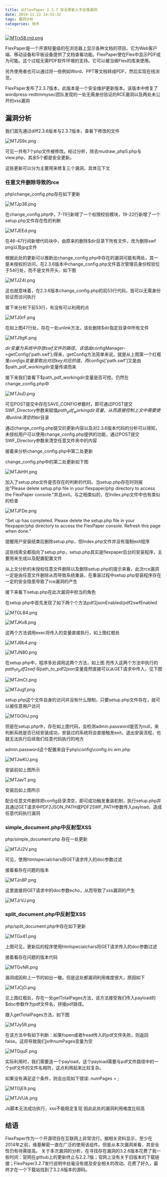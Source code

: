 ```yaml
---
title: 从FlexPaper 2.3.7 安全更新入手反推漏洞
date: 2019-11-22 14:53:32
tags: 漏洞分析
categories: 技术
---
```


[![MTrx58.md.png](https://s2.ax1x.com/2019/11/22/MTrx58.md.png)](https://imgchr.com/i/MTrx58)

FlexPaper是一个开源轻量级的在浏览器上显示各种文档的项目。它为Web客户端、移动设备和平板设备提供了文档查看功能。FlexPaper使在Flex中显示PDF成为可能。这个过程无需PDF软件环境的支持。它可以被当做Flex的库来使用。

另外使用者也可以通过将一些例如Word、PPT等文档转成PDF，然后实现在线浏览。

FlexPaper发布了2.3.7版本，此版本是一个安全维护更新版本。该版本中修复了wordpress-redtimmysec团队发现的一处无需身份验证的RCE漏洞以及两处未公开的xss漏洞

<!--more-->

## 漏洞分析

我们首先通过diff2.3.6版本与2.3.7版本，查看下修改的文件

![MTJS9x.png](https://s2.ax1x.com/2019/11/22/MTJS9x.png)

可见一共有7个php文件被修改。经过分析，除去mudraw_php5.php与view.php，其余5个都是安全更新。

这些更新可以分为主要用来修复三个漏洞，具体见下文

### 任意文件删除导致的rce

php\\change_config.php存在如下更新

![MTJp36.png](https://s2.ax1x.com/2019/11/22/MTJp36.png)

在change_config.php中，7-11行新增了一个权限校验模块，19-22行新增了一个setup.php文件存在性的判断

![MTJEEd.png](https://s2.ax1x.com/2019/11/22/MTJEEd.png)

在46-47行间新增代码块中，由原来的删除$dir目录下所有文件，改为删除swf png以及jpg文件

根据此处的更新可以推断出change_config.php中存在的漏洞可能有两处，其一是未授权的访问，在2.3.6版本中change_config.php文件首次管理员身份校验位于54行处，而不是文件开头，如下图

![MTJZ4I.png](https://s2.ax1x.com/2019/11/22/MTJZ4I.png)

这也就意味着，在2.3.6版本change_config.php的前53行代码，皆可以无需身份验证而访问执行

接下来分析下前53行，有没有可以利用的点

![MTJ0rF.png](https://s2.ax1x.com/2019/11/22/MTJ0rF.png)

在如上图47行处，存在一处unlink方法，该处删除$dir指定目录中所有文件

![MTJ9gK.png](https://s2.ax1x.com/2019/11/22/MTJ9gK.png)

$dir变量为系统中存放swf文件的路径，该值由$configManager->getConfig('path.swf');得来，getConfig方法简单来说，就是从上图第一个红框里$configs变量里取出对应key对应的值，而$configs['path.swf']又是由$path_pdf_workingdir变量传递而来

接下来我们查看下$path_pdf_workingdir变量是否可控。仍然在change_config.php中

![MTJiuD.png](https://s2.ax1x.com/2019/11/22/MTJiuD.png)

可见POST提交中存在SAVE_CONFIG参数时，即可通过POST提交SWF_Directory参数来赋值$path_pdf_workingdir变量，从而直接控制上文中需要使用unlink清空的$dir目录

通过change_config.php提交的更新内容以及对2.3.6版本代码的分析可以得知，未授权用户可以使用change_config.php提供的功能，通过POST提交SWF_Directory参数来清空任意文件夹中的内容

接着来分析change_config.php中第二处更新

change_config.php中的第二处更新如下图

![MTJkHH.png](https://s2.ax1x.com/2019/11/22/MTJkHH.png)

加入了setup.php文件是否存在的判断的代码，当setup.php存在时则报出"Please delete
setup.php file in your flexpaper/php directory to access the FlexPaper
console."并且exit。与之相类似的，在Index.php文件中也有类似的检查

![MTJFDe.png](https://s2.ax1x.com/2019/11/22/MTJFDe.png)

“Set up has completed. Please delete the setup.php file in your flexpaper/php
directory to access the FlexPaper console. Refresh this page when done.”

提醒用户安装结束后删除setup.php，但Index.php文件并没有强制exit程序

这些线索全都指向了setup.php，setup.php其实是flexpaper后台的安装程序，主要用来生成以及配置配置文件

从上文分析的未授权任意文件删除以及删除setup.php的提示来看，此次rce漏洞一定是由任意文件删除从而导致系统重装，在重装过程中setup.php安装程序存在一定的安全隐患导致了rce漏洞的产生

接下来看下setup.php在此次漏洞中担当的角色

在setup.php中首先发现了如下两个个方法pdf2jsonEnabled/pdf2swfEnabled

![MTGLB4.png](https://s2.ax1x.com/2019/11/22/MTGLB4.png)

![MTJKv8.png](https://s2.ax1x.com/2019/11/22/MTJKv8.png)

这两个方法调用exec将传入的变量直接执行，如上图红框处

![MTJBb4.png](https://s2.ax1x.com/2019/11/22/MTJBb4.png)

![MTJN80.png](https://s2.ax1x.com/2019/11/22/MTJN80.png)

在setup.php中，程序多处调用这两个方法，如上图
而传入这两个方法中执行的$path_to_pdf2swf与$path_to_pdf2json变量竟然直接可以从GET请求中传入，见下图

![MTJmCt.png](https://s2.ax1x.com/2019/11/22/MTJmCt.png)

![MTJugf.png](https://s2.ax1x.com/2019/11/22/MTJugf.png)

setup.php这个文件自身的访问并没有什么限制，只要setup.php文件存在，就可以被任意用户访问

![MTGOHJ.png](https://s2.ax1x.com/2019/11/22/MTGOHJ.png)

但是在setup.php中，存在如上图代码，会检测admin.password是否为null，来判断系统是否已经安装成功，安装过的系统将会直接触发exit，退出安装流程，也就无法执行后续我们任意代码执行的地方

admin.password这个配置来自于php\\config\\config.ini.win.php

![MTJwKU.png](https://s2.ax1x.com/2019/11/22/MTJwKU.png)

安装前如上图所示

![MTJavT.png](https://s2.ax1x.com/2019/11/22/MTJavT.png)

安装后如上图所示

配合任意文件删除把config目录清空，即可成功触发重装机制，执行setup.php并且通过GET请求中PDF2JSON_PATH或PDF2SWF_PATH参数传入payload，造成任意代码执行漏洞

### simple_document.php中反射型XSS

php/simple_document.php 存在一处更新

![MTJU2V.png](https://s2.ax1x.com/2019/11/22/MTJU2V.png)

可见，使用htmlspecialchars将GET请求传入的doc参数过滤

接着看存在问题的版本

![MTJn8P.png](https://s2.ax1x.com/2019/11/22/MTJn8P.png)

这里直接将GET请求中的doc参数echo，从而导致了xss漏洞的产生

![MTJrVJ.png](https://s2.ax1x.com/2019/11/22/MTJrVJ.png)

### split_document.php中反射型XSS

php/split_document.php中存在如下更新

![MTGx41.png](https://s2.ax1x.com/2019/11/22/MTGx41.png)

上图可见，更新后的程序使用htmlspecialchars将GET请求传入的doc参数过滤

接着看存在问题的版本代码

![MTGvNR.png](https://s2.ax1x.com/2019/11/22/MTGvNR.png)

漏洞成因和上一节的如出一辙。但是这处都漏洞利用难度很大，原因如下

![MTJCjO.png](https://s2.ax1x.com/2019/11/22/MTJCjO.png)

见上图红框处，存在一处getTotalPages方法，该方法接受我们传入payload的$doc参数作为pdf文件名，拼接pdf路径。

跟入getTotalPages方法，如下图

![MTJy5R.png](https://s2.ax1x.com/2019/11/22/MTJy5R.png)

在该方法中有如下判断：如果fopen或者fread传入的pdf文件失败，则返回false。这将导致我们js中numPages变量为空

![MTGquF.png](https://s2.ax1x.com/2019/11/22/MTGquF.png)

实际利用时，我们需要造一个payload，这个payload需要与pdf文件路径中的一个pdf文件的文件名相符，这点利用起来比较复杂。

如果没有满足这个条件，则会出现如下错误: numPages = ;

![MTGjE9.png](https://s2.ax1x.com/2019/11/22/MTGjE9.png)

![MTJVUA.png](https://s2.ax1x.com/2019/11/22/MTJVUA.png)

Js脚本无法成功执行，xss不能稳定复现
因此此处的漏洞利用难度比较高

## 结语

FlexPaper作为一个开源项目在互联网上非常流行。据相关资料显示，至少在2014年之前，维基解密一直在广泛的使用该组件。但是从本次漏洞来看，其安全性仍有待需提高。
关于本次漏洞的分析，在寻找存在漏洞的3.2.6版本花费了我一些时间：官网在github上的更新终止与2.2.7版；官网上没有关于旧版本的下载链接；FlexPaper3.2.7发行说明中丝毫没有提及安全相关的改动。花费了好久，最终才在一个下载站找到了3.2.6版本的源码。